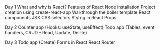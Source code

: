 Day 1
What and why is React?
Features of React
Node installation 
Project creation using create-react-app
Walkthrough the boiler template
React components
JSX
CSS selectors
Styling in React
Props

Day 2
Counter app (Hooks: useState, useEffect)
Todo app (Tables, event handlers, CRUD - Read, Update, Delete)

Day 3
Todo app (Create)
Forms in React
React Router